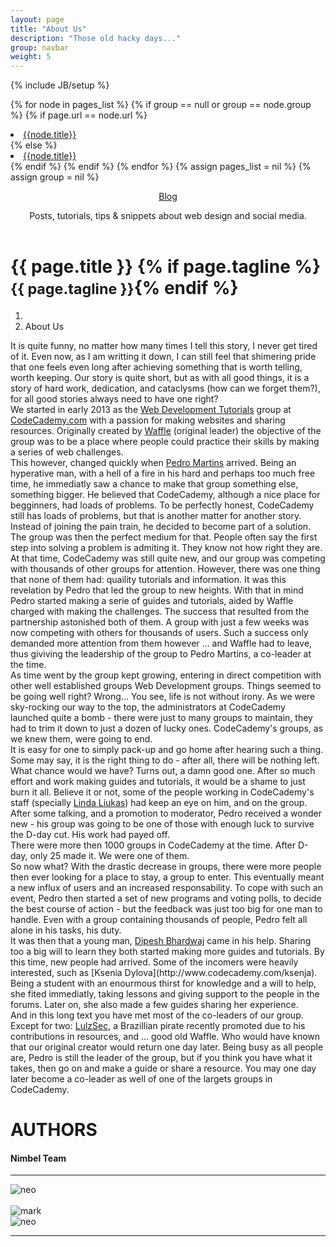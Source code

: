 ```yaml
---
layout: page
title: "About Us"
description: "Those old hacky days..."
group: navbar
weight: 5
---
```


{% include JB/setup %}

{% for node in pages_list %}
  {% if group == null or group == node.group %}
    {% if page.url == node.url %}
      <li class="active"><a href="{{node.url}}" class="active">{{node.title}}</a></li>
    {% else %}
      <li><a href="{{node.url}}">{{node.title}}</a></li>
    {% endif %}
  {% endif %}
{% endfor %}
{% assign pages_list = nil %}
{% assign group = nil %}

<div class="bodybg">
<div class="container clear">
<header id="siteHeader">
  <div class="headerDescription">
    <p class="visibleH1"><a href="#" title="For the Home Blogs">Blog</a></p>
    <p class="visibleH2">Posts, tutorials, tips &amp; snippets about web design and social media. </p><p>
  </p></div>
</header>
</div>

<div class="container-narrow">
  <div class="content">
    <div class="page-header">
      <h1>{{ page.title }} {% if page.tagline %} <small>{{ page.tagline }}</small>{% endif %}</h1>
  </div>
<ol class="breadcrumb alert-info">
  <li><a href="index.html"><span class="glyphicon glyphicon-home"></span></a></li>
  <li class="active">About Us</li>
</ol>
<div class="row">
<div class="col-xs-12 col-sm-6 col-md-8">
<div class="one-edge-shadow">
<p>
It is quite funny, no matter how many times I tell this story, I never get tired of it. Even now, as I am writting it down, I can still feel that shimering pride that one feels even long after achieving something that is worth telling, worth keeping. Our story is quite short, but as with all good things, it is a story of hard work, dedication, and cataclysms (how can we forget them?), for all good stories always need to have one right?
<br />
We started in early 2013 as the <a href="http://www.codecademy.com/groups/html-projects">Web Development Tutorials</a> group at <a href="http://www.codecademy.com/">CodeCademy.com</a> with a passion for making websites and sharing resources. Originally created by <a href="http://www.codecademy.com/wafflegnome">Waffle</a> (original leader) the objective of the group was to be a place where people could practice their skills by making a series of web challenges.
<br />
This however, changed quickly when <a href="http://www.codecademy.com/fl4m3ph03n1x">Pedro Martins</a> arrived. Being an hyperative man, with a hell of a fire in his hard and perhaps too much free time, he immediatly saw a chance to make that group something else, something bigger. He believed that CodeCademy, although a nice place for begginners, had loads of problems. To be perfectly honest, CodeCademy still has loads of problems, but that is another matter for another story. Instead of joining the pain train, he decided to become part of a solution. The group was then the perfect medium for that. People often say the first step into solving a problem is admiting it. They know not how right they are.
<br />
At that time, CodeCademy was still quite new, and our group was competing with thousands of other groups for attention. However, there was one thing that none of them had: quaility tutorials and information. It was this revelation by Pedro that led the group to new heights. With that in mind Pedro started making a serie of guides and tutorials, aided by Waffle charged with making the challenges. The success that resulted from the partnership astonished both of them. A group with just a few weeks was now competing with others for thousands of users. Such a success only demanded more attention from them however ... and Waffle had to leave, thus giviving the leadership of the group to Pedro Martins, a co-leader at the time.
<br />
As time went by the group kept growing, entering in direct competition with other well established groups Web Development groups. Things seemed to be going well right? Wrong... You see, life is not without irony. As we were sky-rocking our way to the top, the administrators at CodeCademy launched quite a bomb - there were just to many groups to maintain, they had to trim it down to just a dozen of lucky ones. CodeCademy's groups, as we knew them, were going to end.
<br />
It is easy for one to simply pack-up and go home after hearing such a thing. Some may say, it is the right thing to do - after all, there will be nothing left. What chance would we have? Turns out, a damn good one. After so much effort and work making guides and tutorials, it would be a shame to just burn it all. Believe it or not, some of the people working in CodeCademy's staff (specially <a href="http://www.codecademy.com/lindaliukas">Linda Liukas</a>) had keep an eye on him, and on the group. After some talking, and a promotion to moderator, Pedro received a wonder new - his group was going to be one of those with enough luck to survive the D-day cut. His work had payed off.
<br />
There were more then 1000 groups in CodeCademy at the time. After D-day, only 25 made it. We were one of them.
<br />
So now what? With the drastic decrease in groups, there were more people then ever looking for a place to stay, a group to enter. This eventually meant a new influx of users and an increased responsability. To cope with such an event, Pedro then started a set of new programs and voting polls, to decide the best course of action - but the feedback was just too big for one man to handle. Even with a group containing thousands of people, Pedro felt all alone in his tasks, his duty.
<br />
It was then that a young man, <a href="http://www.codecademy.com/dev-dipesh">Dipesh Bhardwaj</a> came in his help. Sharing too a big will to learn they both started making more guides and tutorials. By this time, new people had arrived. Some of the incomers were heavily interested, such as [Ksenia Dylova](http://www.codecademy.com/ksenja). Being a student with an enourmous thirst for knowledge and a will to help, she fited immediatly, taking lessons and giving support to the people in the forums. Later on, she also made a few guides sharing her experience.
<br />
And in this long text you have met most of the co-leaders of our group. Except for two: <a href="http://www.codecademy.com/thelulzboat">LulzSec</a>, a Brazillian pirate recently promoted due to his contributions in resources, and ... good old Waffle. Who would have known that our original creator would return one day later. Being busy as all people are, Pedro is still the leader of the group, but if you think you have what it takes, then go on and make a guide or share a resource. You may one day later become a co-leader as well of one of the largets groups in CodeCademy.</p>
</div>
</div>
<div class="col-xs-6 col-sm-6 col-md-4">
  <h1>AUTHORS</h1>
  <h4 id="sub">Nimbel Team</h4>
  <hr />
  <div class="row">
   <div class="col-xs-4 col-sm-4 col-md-5">   
	<img src="{{ ASSET_PATH }}twitter/images/dipesh1.jpg" class="img-circle img-responsive tooltip-test" data-toggle="tooltip" data-placement="top" title="" data-original-title="Dipesh Bhardwaj">
   </div>
   <div class="col-xs-4 col-sm-4 col-md-5">	
	<img src="{{ ASSET_PATH }}twitter/images/pedro.jpg" alt="neo" class="img-circle img-responsive tooltip-test" data-toggle="tooltip" data-placement="top" title="" data-original-title="Pedro Martins">
   </div>	
  </div>
  <br />
  <div class="row">
   <div class="col-xs-4 col-sm-4 col-md-5">	
	<img src="{{ ASSET_PATH }}twitter/images/revimg.png" alt="mark" class="img-circle img-responsive tooltip-test" data-toggle="tooltip" data-placement="bottom" title="" data-original-title="Ksenia Dylova">
   </div>
   <div class="col-xs-4 col-sm-4 col-md-5">	
	<img src="{{ ASSET_PATH }}twitter/images/revimg.png" alt="neo" class="img-circle img-responsive tooltip-test" data-toggle="tooltip" data-placement="bottom" title="" data-original-title="Waffle Gnome">
   </div> 	
  </div>	
</div>
</div>
</div>
<hr />
</div>
</div>